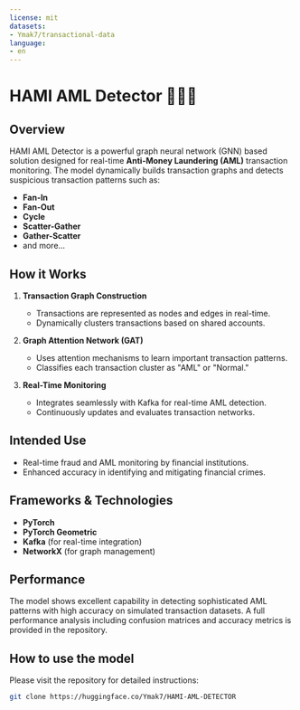 ```yaml
---
license: mit
datasets:
- Ymak7/transactional-data
language:
- en
---
```


# HAMI AML Detector 🕵️‍♂️🚨

## Overview
HAMI AML Detector is a powerful graph neural network (GNN) based solution designed for real-time **Anti-Money Laundering (AML)** transaction monitoring. The model dynamically builds transaction graphs and detects suspicious transaction patterns such as:

- **Fan-In**
- **Fan-Out**
- **Cycle**
- **Scatter-Gather**
- **Gather-Scatter**
- and more...

## How it Works
1. **Transaction Graph Construction**
   - Transactions are represented as nodes and edges in real-time.
   - Dynamically clusters transactions based on shared accounts.

2. **Graph Attention Network (GAT)**
   - Uses attention mechanisms to learn important transaction patterns.
   - Classifies each transaction cluster as "AML" or "Normal."

3. **Real-Time Monitoring**
   - Integrates seamlessly with Kafka for real-time AML detection.
   - Continuously updates and evaluates transaction networks.

## Intended Use
- Real-time fraud and AML monitoring by financial institutions.
- Enhanced accuracy in identifying and mitigating financial crimes.

## Frameworks & Technologies
- **PyTorch**
- **PyTorch Geometric**
- **Kafka** (for real-time integration)
- **NetworkX** (for graph management)

## Performance
The model shows excellent capability in detecting sophisticated AML patterns with high accuracy on simulated transaction datasets. A full performance analysis including confusion matrices and accuracy metrics is provided in the repository.

## How to use the model
Please visit the repository for detailed instructions:
```bash
git clone https://huggingface.co/Ymak7/HAMI-AML-DETECTOR